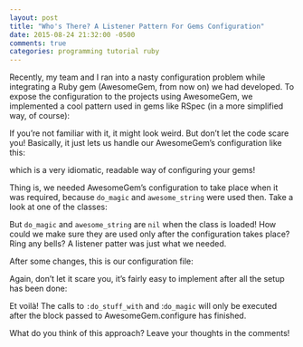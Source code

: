 ```yaml
---
layout: post
title: "Who's There? A Listener Pattern For Gems Configuration"
date: 2015-08-24 21:32:00 -0500
comments: true
categories: programming tutorial ruby
---
```

Recently, my team and I ran into a nasty configuration problem while integrating a Ruby gem
(AwesomeGem, from now on) we had developed. To expose the configuration to the projects using
AwesomeGem, we implemented a cool pattern used in gems like RSpec (in a more simplified way, of
course):

<script src="https://gist.github.com/castillobg/7ba5854ba8e15deee7bc.js"></script>

If you’re not familiar with it, it might look weird. But don’t let the code scare you! Basically, it
just lets us handle our AwesomeGem’s configuration like this:

<script src="https://gist.github.com/castillobg/408e12fcbcb94a00c378.js"></script>

which is a very idiomatic, readable way of configuring your gems!

Thing is, we needed AwesomeGem’s configuration to take place when it was required, because
`do_magic` and `awesome_string` were used then. Take a look at one of the classes:

<script src="https://gist.github.com/castillobg/da06ed24f5a894cc3127.js"></script>

But `do_magic` and `awesome_string` are `nil` when the class is loaded! How could we make sure they
are used only after the configuration takes place? Ring any bells? A listener patter was just what
we needed.

After some changes, this is our configuration file:

<script src="https://gist.github.com/castillobg/110a0bd8214f22ca4151.js"></script>

Again, don’t let it scare you, it’s fairly easy to implement after all the setup has been done:

<script src="https://gist.github.com/castillobg/56f207f489ca945b30ae.js"></script>

Et voilà! The calls to `:do_stuff_with` and :`do_magic` will only be executed after the block passed
to AwesomeGem.configure has finished.

What do you think of this approach? Leave your thoughts in the comments!
